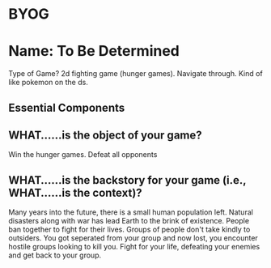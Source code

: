 # BYOG
Name: To Be Determined
===
Type of Game?
2d fighting game (hunger games). Navigate through. Kind of like pokemon on the ds. 
>
Essential Components
---
>
WHAT…...is the object of your game?
-----
Win the hunger games. 
Defeat all opponents 
>
WHAT…...is the backstory for your game (i.e., WHAT…...is the context)?
-----
Many years into the future, there is a small human population left. Natural disasters along with war has lead Earth to the brink of
existence. People ban together to fight for their lives. Groups of people don't take kindly to outsiders. You got seperated from your
group and now lost, you encounter hostile groups looking to kill you. Fight for your life, defeating your enemies and get back to your
group. 
